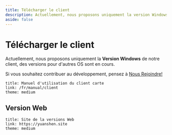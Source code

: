 ```yaml
---
title: Télécharger le client
description: Actuellement, nous proposons uniquement la version Windows de notre client carte, des versions pour d'autres OS sont en cours.
aside: false
---
```


# Télécharger le client

Actuellement, nous proposons uniquement la **Version Windows** de notre client, des versions pour d'autres OS sont en cours.

<LinkGrid :items="downloadMethod" />

Si vous souhaitez contribuer au développement, pensez à [Nous Rejoindre!](./join.md)

```card
title: Manuel d'utilisation du client carte
link: /fr/manual/client
theme: medium
```

## Version Web

```card
title: Site de la versions Web
link: https://yuanshen.site
theme: medium
```

<script setup lang="ts">
import { useUrlSearchParams } from '@vueuse/core'
import { onMounted } from 'vue'
import { clientLink, downloadJump } from '../components/links/Download.ts'

const params = useUrlSearchParams('history')
const downloadMethod = [
  clientLink('sq', 'Communautés'),
  clientLink('gd', 'Google Drive'),
]

onMounted(()=> {
  downloadJump(params, downloadMethod)
})
</script>

